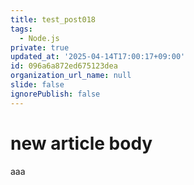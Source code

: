 ```yaml
---
title: test_post018
tags:
  - Node.js
private: true
updated_at: '2025-04-14T17:00:17+09:00'
id: 096a6a872ed675123dea
organization_url_name: null
slide: false
ignorePublish: false
---
```

# new article body
aaa
